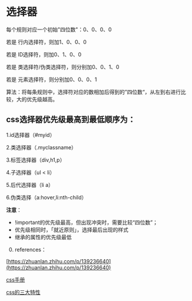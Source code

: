 # 选择器

每个规则对应一个初始"四位数"：0、0、0、0

若是 行内选择符，则加1、0、0、0

若是 ID选择符，则加0、1、0、0

若是 类选择符/伪类选择符，则分别加0、0、1、0

若是 元素选择符，则分别加0、0、0、1

算法：将每条规则中，选择符对应的数相加后得到的”四位数“，从左到右进行比较，大的优先级越高。

## **css选择器优先级最高到最低顺序为：**

1.id选择器（#myid）

2.类选择器（.myclassname）

3.标签选择器（div,h1,p）

4.子选择器（ul < li）

5.后代选择器（li a）

6.伪类选择（a:hover,li:nth-child）

**注意**：

- !important的优先级最高，但出现冲突时，需要比较“四位数”；
- 优先级相同时，「就近原则」，选择最后出现的样式
- 继承的属性的优先级最低

0. references：

[https://zhuanlan.zhihu.com/p/139236640](https://zhuanlan.zhihu.com/p/139236640)

[css手册](https://www.php.cn/course/45.html)

[css的三大特性](%E9%80%89%E6%8B%A9%E5%99%A8%207aff53d9b68d464dac2278e713adbec2/css%E7%9A%84%E4%B8%89%E5%A4%A7%E7%89%B9%E6%80%A7%202d007ae0c57343df8a6c2a86a2dbea7f.md)